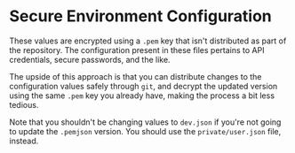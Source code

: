 # Secure Environment Configuration

These values are encrypted using a `.pem` key that isn't distributed as part of the repository. The configuration present in these files pertains to API credentials, secure passwords, and the like.

The upside of this approach is that you can distribute changes to the configuration values safely through `git`, and decrypt the updated version using the same `.pem` key you already have, making the process a bit less tedious.

Note that you shouldn't be changing values to `dev.json` if you're not going to update the `.pemjson` version. You should use the `private/user.json` file, instead.
